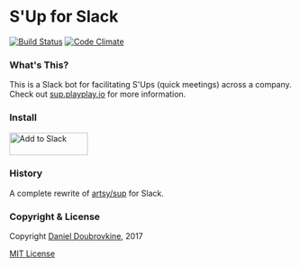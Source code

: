S'Up for Slack
==============

[![Build Status](https://travis-ci.org/dblock/slack-sup.svg?branch=master)](https://travis-ci.org/dblock/slack-sup)
[![Code Climate](https://codeclimate.com/github/dblock/slack-sup.svg)](https://codeclimate.com/github/dblock/slack-sup)

### What's This?

This is a Slack bot for facilitating S'Ups (quick meetings) across a company. Check out [sup.playplay.io](https://sup.playplay.io) for more information.

### Install

<a href="http://sup.playplay.io"><img alt="Add to Slack" height="40" width="139" src="https://platform.slack-edge.com/img/add_to_slack.png" srcset="https://platform.slack-edge.com/img/add_to_slack.png 1x, https://platform.slack-edge.com/img/add_to_slack@2x.png 2x" /></a>

### History

A complete rewrite of [artsy/sup](https://github.com/artsy/sup) for Slack.

### Copyright & License

Copyright [Daniel Doubrovkine](http://code.dblock.org), 2017

[MIT License](LICENSE)

